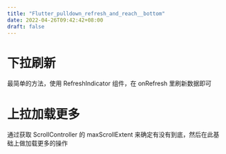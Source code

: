 ```yaml
---
title: "Flutter_pulldown_refresh_and_reach__bottom"
date: 2022-04-26T09:42:42+08:00
draft: false
---
```


# 下拉刷新

最简单的方法，使用 RefreshIndicator 组件，在 onRefresh 里刷新数据即可

# 上拉加载更多

通过获取 ScrollController 的 maxScrollExtent 来确定有没有到底，然后在此基础上做加载更多的操作

